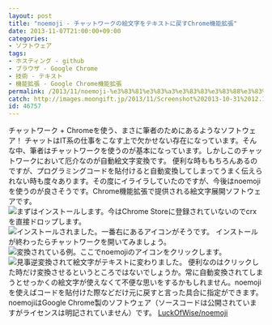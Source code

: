 ```yaml
---
layout: post
title: "noemoji - チャットワークの絵文字をテキストに戻すChrome機能拡張"
date: 2013-11-07T21:00:00+09:00
categories:
- ソフトウェア
tags: 
- ホスティング - github
- ブラウザ - Google Chrome
- 技術 - テキスト
- 機能拡張 - Google Chrome機能拡張
permalink: /2013/11/noemoji-%e3%83%81%e3%83%a3%e3%83%83%e3%83%88%e3%83%af%e3%83%bc%e3%82%af%e3%81%ae%e7%b5%b5%e6%96%87%e5%ad%97%e3%82%92%e3%83%86%e3%82%ad%e3%82%b9%e3%83%88%e3%81%ab%e6%88%bb%e3%81%99chrome%e6%a9%9f/
catch: http://images.moongift.jp/2013/11/Screenshot%202013-10-31%2012.18.50_thumb.0bccfb39b51110d93ee3a65db4e6e07c.png
id: 46757
---
```

チャットワーク + Chromeを使う、まさに筆者のためにあるようなソフトウェア！
チャットはIT系の仕事をこなす上で欠かせない存在になっています。そんな中、筆者はチャットワークを使うのが基本になっています。しかしこのチャットワークにおいて厄介なのが自動絵文字変換です。
便利な時ももちろんあるのですが、プログラミングコードを貼付けると自動変換してしまってうまく伝えられない時も度々あります。その度にイライラしていたのですが、今後はnoemojiを使うのが良さそうです。Chrome機能拡張で提供される絵文字展開ソフトウェアです。
![まずはインストールします。今はChrome Storeに登録されていないのでcrxを直接ドロップします。](http://images.moongift.jp/2013/11/Screenshot%202013-10-31%2012.17.43_thumb.70d5530a00e85d3896d952686de9cc97.png "http://images.moongift.jp/2013/11/Screenshot%202013-10-31%2012.17.43.70d5530a00e85d3896d952686de9cc97.png")
![インストールされました。一番右にあるアイコンがそうです。](http://images.moongift.jp/2013/11/Screenshot%202013-10-31%2012.17.54_thumb.4d2069669cbfa1f4a31f8fdbb00a8133.png "http://images.moongift.jp/2013/11/Screenshot%202013-10-31%2012.17.54.4d2069669cbfa1f4a31f8fdbb00a8133.png")
インストールが終わったらチャットワークを開いてみましょう。
![変換されている例。ここでnoemojiのアイコンをクリックします。](http://images.moongift.jp/2013/11/Screenshot%202013-10-31%2012.18.50_thumb.0bccfb39b51110d93ee3a65db4e6e07c.png "http://images.moongift.jp/2013/11/Screenshot%202013-10-31%2012.18.50.0bccfb39b51110d93ee3a65db4e6e07c.png")
![見事逆変換されて絵文字がテキストに変わりました。](http://images.moongift.jp/2013/11/Screenshot%202013-10-31%2012.19.14_thumb.77d4bf208d440c35b9dc44e42aa7d081.png "http://images.moongift.jp/2013/11/Screenshot%202013-10-31%2012.19.14.77d4bf208d440c35b9dc44e42aa7d081.png")
便利なのはクリックした時だけ変換させるというところではないでしょうか。常に自動変換されてしまうとせっかくの絵文字が使えなくて不便な思いをするかもしれません。noemojiを使えばコードを貼付けた際などだけ元に戻すと言った具合に指定ができます。
noemojiはGoogle Chrome製のソフトウェア（ソースコードは公開されていますがライセンスは明記されていません）です。
[LuckOfWise/noemoji](https://github.com/LuckOfWise/noemoji)